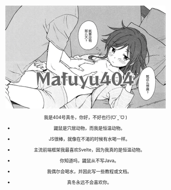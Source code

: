 ![这是头图](cover.webp "cover")

<center>我是404号真冬，你好，不好也行(ᗜ`‸´ᗜ )

*   鼹鼠是穴居动物，而我是恒温动物。
    
*   JS很棒，就像在不渴的时候有水喝一样。
    
*   主流前端框架我最喜欢Svelte，因为我真的是恒温动物。
    
*   你知道吗，鼹鼠从不写Java。
    
*   我偶尔会喝水，并因此写一些教程或文档。
    
*   真冬永远不会喜欢你。
